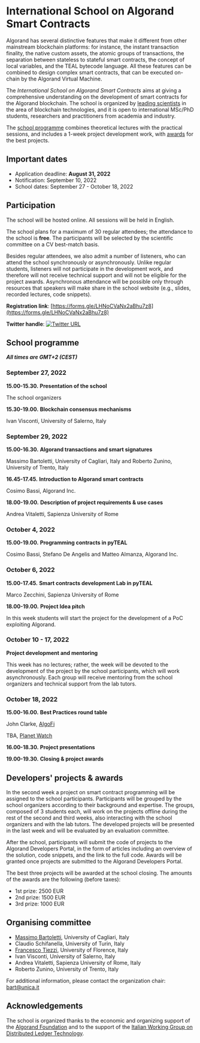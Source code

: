 # International School on Algorand Smart Contracts

Algorand has several distinctive features that make it different from other mainstream blockchain platforms: for instance, the instant transaction finality, the native custom assets, the atomic groups of transactions, the separation between stateless to stateful smart contracts, the concept of local variables, and the TEAL bytecode language. 
All these features can be combined to design complex smart contracts, that can be executed on-chain by the Algorand Virtual Machine. 

The *International School on Algorand Smart Contracts* aims at giving a comprehensive understanding on the development of smart contracts for the Algorand blockchain. The school is organized by [leading scientists](#organising-committee) in the area of blockchain technologies, and it is open to international MSc/PhD students, researchers and practitioners from academia and industry. 

The [school programme](#school-programme) combines theoretical lectures with the practical sessions, and includes a 1-week project development work, with [awards](#developers-projects--awards) for the best projects.

## Important dates

* Application deadline: **August 31, 2022**
* Notification: September 10, 2022
* School dates: September 27 - October 18, 2022

## Participation

The school will be hosted online. All sessions will be held in English.

The school plans for a maximum of 30 regular attendees; the attendance to the school is **free**. 
The participants will be selected by the scientific committee on a CV best-match basis.

Besides regular attendees, we also admit a number of listeners, who can attend the school synchronously or asynchronously. Unlike regular students, listeners will not participate in the development work, and therefore will not receive technical support and will not be eligible for the project awards.
Asynchronous attendance will be possible only through resources that speakers will make share in the school website
(e.g., slides, recorded lectures, code snippets).


**Registration link**: [https://forms.gle/LHNoCVaNx2aBhu7z8](https://forms.gle/LHNoCVaNx2aBhu7z8)

**Twitter handle**: [![Twitter URL](https://img.shields.io/twitter/url/https/twitter.com/AlgorandSchool.svg?style=social&label=Follow%20%40AlgorandSchool)](https://twitter.com/AlgorandSchool)

## School programme

***All times are GMT+2 (CEST)***

### September 27, 2022 

**15.00-15.30.**
**Presentation of the school**

The school organizers

**15.30-19.00.**
**Blockchain consensus mechanisms**

Ivan Visconti, University of Salerno, Italy


### September 29, 2022

**15.00-16.30.**
**Algorand transactions and smart signatures**

Massimo Bartoletti, University of Cagliari, Italy 
and 
Roberto Zunino, University of Trento, Italy

**16.45-17.45.**
**Introduction to Algorand smart contracts**

Cosimo Bassi, Algorand Inc.

**18.00-19.00.**
**Description of project requirements & use cases**

Andrea Vitaletti, Sapienza University of Rome

### October 4, 2022

**15.00-19.00.**
**Programming contracts in pyTEAL**

Cosimo Bassi, Stefano De Angelis and Matteo Almanza, Algorand Inc.


### October 6, 2022

**15.00-17.45.**
**Smart contracts development Lab in pyTEAL**

Marco Zecchini, Sapienza University of Rome

**18.00-19.00.**
**Project Idea pitch**

In this week students will start the project for the development of a PoC exploiting Algorand.

### October 10 - 17, 2022

**Project development and mentoring**

This week has no lectures; rather, the week will be devoted to the development of the project by the school participants, which will work asynchronously. Each group will receive mentoring from the school organizers and technical support from the lab tutors.

### October 18, 2022

**15.00-16.00.**
**Best Practices round table**

John Clarke, [AlgoFi](https://www.algofi.org/)

TBA, [Planet Watch](https://www.planetwatch.io/)


**16.00-18.30.**
**Project presentations**

**19.00-19.30.**
**Closing & project awards**

## Developers' projects & awards

In the second week a project on smart contract programming will be assigned to the school participants. Participants will be grouped by the school organizers according to their background and expertise. The groups, composed of 3 students each, will work on the projects offline during the rest of the second and third weeks, also interacting with the school organizers and with the lab tutors. The developed projects will be presented in the last week and will be evaluated by an evaluation committee. 

After the school, participants will submit the code of projects to the Algorand Developers Portal, in the form of articles including an overview of the solution, code snippets, and the link to the full code. Awards will be granted once projects are submitted to the Algorand Developers Portal.

The best three projects will be awarded at the school closing. The amounts of the awards are the following (before taxes):
- 1st prize: 2500 EUR
- 2nd prize: 1500 EUR
- 3rd prize: 1000 EUR


## Organising committee

* [Massimo Bartoletti](https://blockchain.unica.it/), University of Cagliari, Italy
* Claudio Schifanella, University of Turin, Italy
* [Francesco Tiezzi](http://www.disia.unifi.it/tiezzi), University of Florence, Italy
* Ivan Visconti, University of Salerno, Italy
* Andrea Vitaletti, Sapienza University of Rome, Italy
* Roberto Zunino, University of Trento, Italy

For additional information, please contact the organization chair: bart@unica.it

## Acknowledgements

The school is organized thanks to the economic and organizing support of the [Algorand Foundation](https://algorand.foundation/) and to the support of the [Italian Working Group on Distributed Ledger Technology](https://dltgroup.dmi.unipg.it/index.php).
